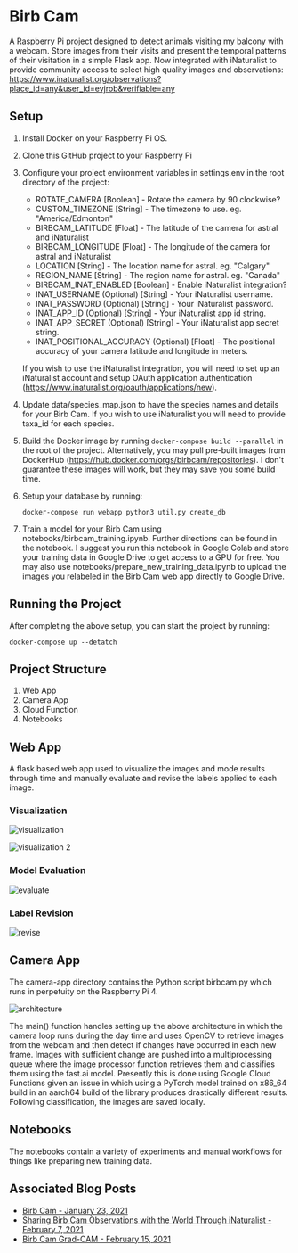 # Birb Cam

A Raspberry Pi project designed to detect animals visiting my balcony with a webcam. Store images from their visits and present the temporal patterns of their visitation in a simple Flask app. Now integrated with iNaturalist to provide community access to select high quality images and observations: https://www.inaturalist.org/observations?place_id=any&user_id=evjrob&verifiable=any

## Setup

1. Install Docker on your Raspberry Pi OS.

2. Clone this GitHub project to your Raspberry Pi

3. Configure your project environment variables in settings.env in the root directory of the project:
    * ROTATE_CAMERA [Boolean] - Rotate the camera by 90 clockwise?
    * CUSTOM_TIMEZONE [String] - The timezone to use. eg. "America/Edmonton"
    * BIRBCAM_LATITUDE [Float] - The latitude of the camera for astral and iNaturalist
    * BIRBCAM_LONGITUDE [Float] - The longitude of the camera for astral and iNaturalist
    * LOCATION [String] - The location name for astral. eg. "Calgary"
    * REGION_NAME [String] - The region name for astral. eg. "Canada"
    * BIRBCAM_INAT_ENABLED [Boolean] - Enable iNaturalist integration? 
    * INAT_USERNAME (Optional) [String] - Your iNaturalist username.
    * INAT_PASSWORD (Optional) [String] - Your iNaturalist password.
    * INAT_APP_ID (Optional) [String] - Your iNaturalist app id string.
    * INAT_APP_SECRET (Optional) [String] - Your iNaturalist app secret string.
    * INAT_POSITIONAL_ACCURACY (Optional) [Float] - The positional accuracy of your camera latitude and longitude in meters.

    If you wish to use the iNaturalist integration, you will need to set up an iNaturalist account and setup OAuth application authentication (https://www.inaturalist.org/oauth/applications/new).

4. Update data/species_map.json to have the species names and details for your Birb Cam. If you wish to use iNaturalist you will need to provide taxa_id for each species.

5. Build the Docker image by running ```docker-compose build --parallel``` in the root of the project. Alternatively, you may pull pre-built images from DockerHub (https://hub.docker.com/orgs/birbcam/repositories). I don't guarantee these images will work, but they may save you some build time.

6. Setup your database by running:

    ```docker-compose run webapp python3 util.py create_db```

7. Train a model for your Birb Cam using notebooks/birbcam_training.ipynb. Further directions can be found in the notebook. I suggest you run this notebook in Google Colab and store your training data in Google Drive to get access to a GPU for free. You may also use notebooks/prepare_new_training_data.ipynb to upload the images you relabeled in the Birb Cam web app directly to Google Drive.

## Running the Project

After completing the above setup, you can start the project by running:

```docker-compose up --detatch```

## Project Structure

1. Web App
1. Camera App
1. Cloud Function 
1. Notebooks

## Web App

A flask based web app used to visualize the images and mode results through time and manually evaluate and revise the labels applied to each image.

### Visualization

![visualization](imgs/readme/birbcam_visualization.png)

![visualization 2](imgs/readme/birbcam_visualization_2.png)

### Model Evaluation

![evaluate](imgs/readme/birbcam_evaluate.png)

### Label Revision

![revise](imgs/readme/birbcam_revise.png)

## Camera App

The camera-app directory contains the Python script birbcam.py which runs in perpetuity on the Raspberry Pi 4.

![architecture](imgs/readme/birbcam_architecture.png)

The main() function handles setting up the above architecture in which the camera loop runs during the day time and uses OpenCV to retrieve images from the webcam and then detect if changes have occurred in each new frame. Images with sufficient change are pushed into a multiprocessing queue where the image processor function retrieves them and classifies them using the fast.ai model. Presently this is done using Google Cloud Functions given an issue in which using a PyTorch model trained on x86_64 build in an aarch64 build of the library produces drastically different results. Following classification, the images are saved locally.

## Notebooks

The notebooks contain a variety of experiments and manual workflows for things like preparing new training data.

## Associated Blog Posts

* [Birb Cam - January 23, 2021](http://everettsprojects.com/2021/01/23/birbcam.html)
* [Sharing Birb Cam Observations with the World Through iNaturalist - February 7, 2021](http://everettsprojects.com/2021/02/07/sharing-birbcam-with-inaturalist.html)
* [Birb Cam Grad-CAM - February 15, 2021](http://everettsprojects.com/2021/02/15/birbcam-grad-cam.html)